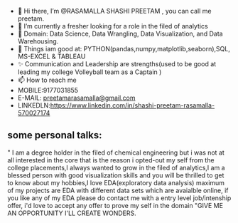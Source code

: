 - 👋 Hi there, I’m @RASAMALLA SHASHI PREETAM , you can call me preetam.
- 👀 I’m currently a fresher looking for a role in the filed of  analytics
- 🌱 Domain: Data Science, Data Wrangling, Data Visualization, and Data Warehousing.
- 💞️ Things iam good at: PYTHON(pandas,numpy,matplotlib,seaborn),SQL, MS-EXCEL & TABLEAU
- ✨ Communication and Leadership are strengths(used to be good at leading my college Volleyball team as a Captain )
- 📫 How to reach me 
- MOBILE:9177031855
- E-MAIL: preetamarasamalla@gmail.com
- LINKEDLN:https://www.linkedin.com/in/shashi-preetam-rasamalla-570027174

## some personal talks:  
" I am a degree holder in the filed of chemical engineering but i was not at all interested in the core that is the reason i opted-out my self from the college placements,I always wanted to grow in the filed of analytics,I am a blessed person with good visualization skills and you will be thrilled to get to know about my hobbies,I love EDA(exploratory data analysis) maximum of my projects are EDA with different data sets which are avaialble online, if you like any of my EDA please do contact me with a entry level job/intenship offer, i'd love to accept any offer to prove my self in the domain "GIVE ME AN OPPORTUNITY I'LL CREATE WONDERS.

<!---
preetamrasamalla/preetamrasamalla is a ✨ special ✨ repository because its `README.md` (this file) appears on your GitHub profile.
You can click the Preview link to take a look at your changes.
--->

